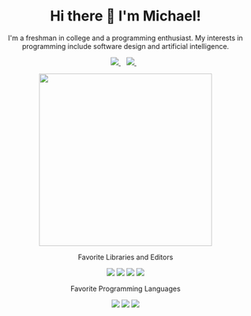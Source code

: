 <h1 align='center'>
  Hi there 👋 I'm Michael!
</h1>

<p align='center'>
  I'm a freshman in college and a programming enthusiast. My interests in programming include software design and artificial intelligence.
</p>

<p align='center'>
  
  <a href="https://www.linkedin.com/in/michael-luu-86924a284/">
    <img src="https://img.shields.io/badge/LinkedIn-0077B5?style=for-the-badge&logo=linkedin&logoColor=white" />
  </a>&nbsp;&nbsp;
  <a href="mailto:michael.th.luu@gmail.com">
    <img src="https://img.shields.io/badge/Gmail-D14836?style=for-the-badge&logo=gmail&logoColor=white" />        
  </a>&nbsp;&nbsp;
  
</p>

<p align='middle'>
  <a href="#"><img src="https://github-readme-stats.vercel.app/api?username=Glioh&show_icons=true&count_private=true&theme=dark" width="350"></a>
</p>

<p align='middle'>
  Favorite Libraries and Editors
</p>

<p align='middle'>
  <img src="https://img.shields.io/badge/Pandas-2C2D72?style=for-the-badge&logo=pandas&logoColor=white"/>
  <img src="https://img.shields.io/badge/scikit_learn-F7931E?style=for-the-badge&logo=scikit-learn&logoColor=white"/>
  <img src="https://img.shields.io/badge/Visual%20Studio%20Code-0078d7.svg?style=for-the-badge&logo=visual-studio-code&logoColor=white"/>
  <img src="https://img.shields.io/badge/Visual%20Studio-5C2D91.svg?style=for-the-badge&logo=visual-studio&logoColor=white"/>
</p>

<p align='middle'>
  Favorite Programming Languages
</p>

<p align='middle'>
  <img src="https://img.shields.io/badge/Python-FFD43B?style=for-the-badge&logo=python&logoColor=blue"/>
  <img src="https://img.shields.io/badge/java-%23ED8B00.svg?style=for-the-badge&logo=openjdk&logoColor=white"/>
  <img src="https://img.shields.io/badge/c%23-%23239120.svg?style=for-the-badge&logo=csharp&logoColor=white"/>
</p>
    
